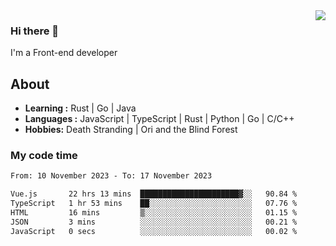 <img align='right' src="https://github-readme-stats.vercel.app/api?username=strugglebak&show_icons=true">

### Hi there 👋

I'm a Front-end developer

## About

-  **Learning :** Rust | Go | Java
-  **Languages :** JavaScript | TypeScript | Rust | Python | Go | C/C++
-  **Hobbies:** Death Stranding | Ori and the Blind Forest

### My code time

<!--START_SECTION:waka-->

```txt
From: 10 November 2023 - To: 17 November 2023

Vue.js       22 hrs 13 mins  ██████████████████████▓░░   90.84 %
TypeScript   1 hr 53 mins    ██░░░░░░░░░░░░░░░░░░░░░░░   07.76 %
HTML         16 mins         ▒░░░░░░░░░░░░░░░░░░░░░░░░   01.15 %
JSON         3 mins          ░░░░░░░░░░░░░░░░░░░░░░░░░   00.21 %
JavaScript   0 secs          ░░░░░░░░░░░░░░░░░░░░░░░░░   00.02 %
```

<!--END_SECTION:waka-->
